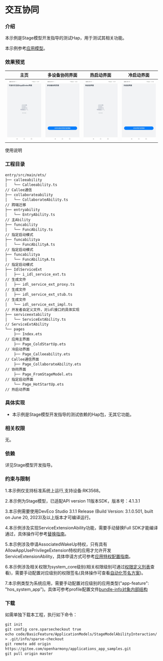# 交互协同

### 介绍

本示例是Stage模型开发指导的测试Hap，用于测试其相关功能。

本示例参考[应用模型](https://gitee.com/openharmony/docs/tree/master/zh-cn/application-dev/application-models)。 

### 效果预览

|主页|多设备协同界面| 热启动界面                                                  |冷启动界面|
|--------------------------------|--------------------------------|--------------------------------|--------------------------------|
|<img src="screenshot/mainpage.png" style="zoom: 50%;" />| <img src="screenshot/synergypage.png" style="zoom: 50%;" /> | <img src="screenshot/hotstartuppage.png" style="zoom: 50%;" /> | <img src="screenshot/coldstartuppage.png" style="zoom: 50%;" /> |

使用说明



### 工程目录
```
entry/src/main/ets/
├── calleeability
│   └── Calleeability.ts												// Callee通信
├── collaborateability
│   └── CollaborateAbility.ts											// 跨端迁移
├── entryability
│   └── EntryAbility.ts													// 主Ability
├── funcability
│   └── FuncAbility.ts												   	// 指定启动模式
├── funcabilitya
│   └── FuncAbilityA.ts												    // 指定启动模式
├── funcabilitya
│   └── FuncAbilityA.ts												    // 指定启动模式
├── IdlServiceExt
│   ├── i_idl_service_ext.ts											// 生成文件
│   ├── idl_service_ext_proxy.ts										// 生成文件
│   ├── idl_service_ext_stub.ts											// 生成文件
│   └── idl_service_ext_impl.ts											// 开发者自定义文件，对idl接口的具体实现
├── serviceextability
│   └── ServiceExtAbility.ts										   	// ServiceExtAbility
└── pages
    ├── Index.ets														// 应用主界面
    ├── Page_ColdStartUp.ets											// 冷启动界面
    ├── Page_Calleeability.ets											// Callee通信界面
    ├── Page_CollaborateAbility.ets										// 协同界面
    ├── Page_FromStageModel.ets											// 指定启动界面
    └── Page_HotStartUp.ets											    // 热启动界面

```
### 具体实现

* 本示例是Stage模型开发指导的测试依赖的Hap包，无其它功能。


### 相关权限

无。

### 依赖

详见Stage模型开发指导。

### 约束与限制

1.本示例仅支持标准系统上运行,支持设备:RK3568。

2.本示例为Stage模型，已适配API version 11版本SDK，版本号：4.1.3.1

3.本示例需要使用DevEco Studio 3.1.1 Release (Build Version: 3.1.0.501, built on June 20, 2023)及以上版本才可编译运行。

4.本示例涉及实现ServiceExtensionAbility功能，需要手动替换Full SDK才能编译通过，具体操作可参考[替换指南](https://gitee.com/openharmony/docs/blob/master/zh-cn/application-dev/faqs/full-sdk-switch-guide.md)。

5.本示例涉及申请AssociatedWakeUp特权，只有具有AllowAppUsePrivilegeExtension特权的应用才允许开发ServiceExtensionAbility，具体申请方式可参考[应用特权配置指南](https://gitee.com/openharmony/docs/blob/master/zh-cn/device-dev/subsystems/subsys-app-privilege-config-guide.md)。

6.本示例涉及相关权限为system_core级别(相关权限级别可通过[权限定义列表](https://gitee.com/openharmony/docs/blob/master/zh-cn/application-dev/security/AccessToken/permissions-for-system-apps.md)查看)，需要手动配置对应级别的权限签名(具体操作可查看[自动化签名方案](https://gitee.com/openharmony/docs/blob/master/zh-cn/application-dev/security/hapsigntool-overview.md))。

7.本示例类型为系统应用，需要手动配置对应级别的应用类型("app-feature": "hos_system_app")。具体可参考profile配置文件[bundle-info对象内部结构](https://gitee.com/openharmony/docs/blob/master/zh-cn/application-dev/security/app-provision-structure.md#bundle-info%E5%AF%B9%E8%B1%A1%E5%86%85%E9%83%A8%E7%BB%93%E6%9E%84)

### 下载

如需单独下载本工程，执行如下命令：

```
git init
git config core.sparsecheckout true
echo code/BasicFeature/ApplicationModels/StageModelAbilityInteraction/ > .git/info/sparse-checkout
git remote add origin https://gitee.com/openharmony/applications_app_samples.git
git pull origin master
```
